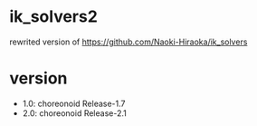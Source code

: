 # ik_solvers2

rewrited version of https://github.com/Naoki-Hiraoka/ik_solvers

# version

- 1.0: choreonoid Release-1.7
- 2.0: choreonoid Release-2.1